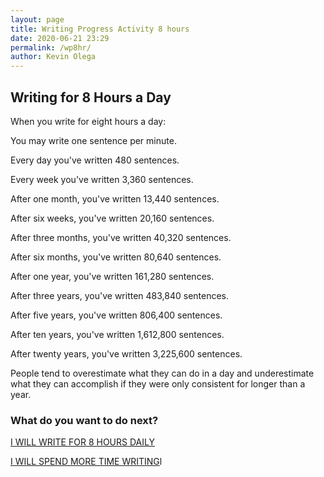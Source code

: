 ```yaml
--- 
layout: page
title: Writing Progress Activity 8 hours
date: 2020-06-21 23:29
permalink: /wp8hr/ 
author: Kevin Olega 
--- 
```

## Writing for 8 Hours a Day

When you write for eight hours a day:

You may write one sentence per minute.

Every day you've written 480 sentences.

Every week you've written 3,360 sentences.

After one month, you've written 13,440 sentences.

After six weeks, you've written 20,160 sentences.

After three months, you've written 40,320 sentences.

After six months, you've written 80,640 sentences.

After one year, you've written 161,280 sentences.

After three years, you've written 483,840 sentences.

After five years, you've written 806,400 sentences.

After ten years, you've written 1,612,800 sentences.

After twenty years, you've written 3,225,600 sentences.

People tend to overestimate what they can do in a day and underestimate what they can accomplish if they were only consistent for longer than a year.

### What do you want to do next?

<a href="https://callcentertrainingtips.com/wphend/" class="button focus">I WILL WRITE FOR 8 HOURS DAILY</a>

<a href="https://callcentertrainingtips.com/wph/" class="button focus">I WILL SPEND MORE TIME WRITING</a>l